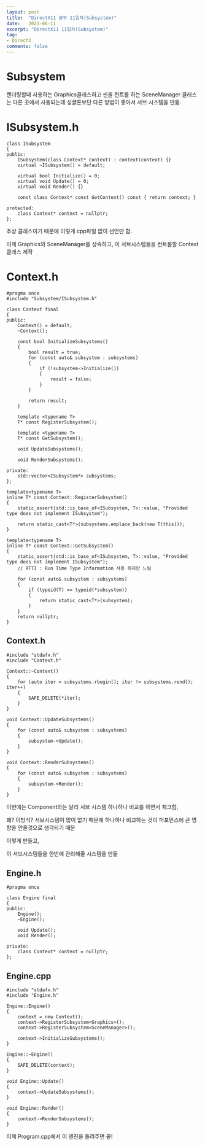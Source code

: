 ```yaml
---
layout: post
title:  "DirectX11 공부 11일차(Subsystem)"
date:   2021-06-11
excerpt: "DirectX11 11일차(Subsystem)"
tag:
- DirectX
comments: false
---
```


# Subsystem
랜더링할때 사용하는 Graphics클래스하고 씬을 컨트롤 하는 SceneManager 클래스는 다른 곳에서 사용되는데 싱글톤보단 다른 방법이 좋아서 서브 시스템을 만듦.

# ISubsystem.h
```
class ISubsystem
{
public:
	ISubsystem(class Context* context) : context(context) {}
	virtual ~ISubsystem() = default;

	virtual bool Initialize() = 0;
	virtual void Update() = 0;
	virtual void Render() {}

	const class Context* const GetContext() const { return context; }

protected:
	class Context* context = nullptr;
};
```
추상 클래스이기 때문에 이렇게 cpp파일 없이 선언만 함.

이제 Graphics와 SceneManager를 상속하고, 이 서브시스템들을 컨트롤할 Context클래스 제작

# Context.h
```
#pragma once
#include "Subsystem/ISubsystem.h"

class Context final
{
public:
	Context() = default;
	~Context();

	const bool InitializeSubsystems()
	{
		bool result = true;
		for (const auto& subsystem : subsystems)
		{
			if (!subsystem->Initialize())
			{
				result = false;
			}
		}

		return result;
	}

	template <typename T>
	T* const RegisterSubsystem();

	template <typename T>
	T* const GetSubsystem();

	void UpdateSubsystems();

	void RenderSubsystems();

private:
	std::vector<ISubsystem*> subsystems;
};

template<typename T>
inline T* const Context::RegisterSubsystem()
{
	static_assert(std::is_base_of<ISubsystem, T>::value, "Provided type does not implement ISubsystem");

	return static_cast<T*>(subsystems.emplace_back(new T(this)));
}

template<typename T>
inline T* const Context::GetSubsystem()
{
	static_assert(std::is_base_of<ISubsystem, T>::value, "Provided type does not implement ISubsystem");
	// RTTI : Run Time Type Information 사용 하지만 느림

	for (const auto& subsystem : subsystems)
	{
		if (typeid(T) == typeid(*subsystem))
		{
			return static_cast<T*>(subsystem);
		}
	}
	return nullptr;
}

```
## Context.h
```
#include "stdafx.h"
#include "Context.h"

Context::~Context()
{
	for (auto iter = subsystems.rbegin(); iter != subsystems.rend(); iter++)
	{
		SAFE_DELETE(*iter);
	}
}

void Context::UpdateSubsystems()
{
	for (const auto& subsystem : subsystems)
	{
		subsystem->Update();
	}
}

void Context::RenderSubsystems()
{
	for (const auto& subsystem : subsystems)
	{
		subsystem->Render();
	}
}

```
이번에는 Component와는 달리 서브 시스템 하나하나 비교를 하면서 체크함,

왜? 이방식? 서브시스템이 많이 없기 때문에 하나하나 비교하는 것이 퍼포먼스에 큰 영향을 안줄것으로 생각되기 때문

이렇게 만들고,

이 서브시스템들을 한번에 관리해줄 시스템을 만듦

## Engine.h
```
#pragma once

class Engine final
{
public:
	Engine();
	~Engine();

	void Update();
	void Render();

private:
	class Context* context = nullptr;
};
```
## Engine.cpp
```
#include "stdafx.h"
#include "Engine.h"

Engine::Engine()
{
	context = new Context();
	context->RegisterSubsystem<Graphics>();
	context->RegisterSubsystem<SceneManager>();

	context->InitializeSubsystems();
}

Engine::~Engine()
{
	SAFE_DELETE(context);
}

void Engine::Update()
{
	context->UpdateSubsystems();
}

void Engine::Render()
{
	context->RenderSubsystems();
}
```
이제 Program.cpp에서 이 엔진을 돌려주면 끝!